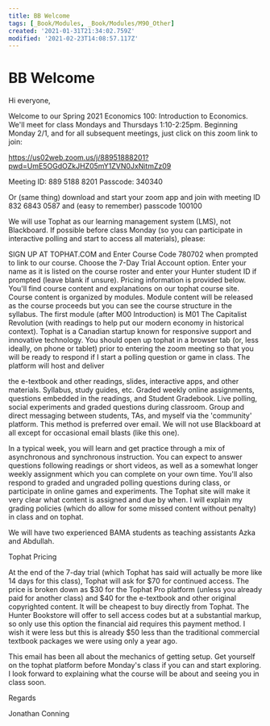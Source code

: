 ```yaml
---
title: BB Welcome
tags: [_Book/Modules, _Book/Modules/M90_Other]
created: '2021-01-31T21:34:02.759Z'
modified: '2021-02-23T14:08:57.117Z'
---
```


# BB Welcome

Hi everyone,   

Welcome to our Spring 2021 Economics 100: Introduction to Economics. We'll meet for class Mondays and Thursdays 1:10-2:25pm.  Beginning  Monday 2/1, and for all subsequent  meetings, just click on this zoom link to join:

https://us02web.zoom.us/j/88951888201?pwd=UmE5OGdOZkJHZ05mY1ZVN0JxNitmZz09

Meeting ID: 889 5188 8201
Passcode: 340340

Or (same thing) download and start your zoom app and join with meeting ID 832 6843 0587 and (easy to remember) passcode 100100

We will use Tophat as our learning management system (LMS), not Blackboard.  If possible before class Monday (so you can participate in interactive polling and start to access all materials), please:


SIGN UP AT TOPHAT.COM and Enter Course Code 780702 when prompted to link to our course.
Choose the 7-Day Trial Account option.  Enter your name as it is listed on the course roster and enter your Hunter student ID if prompted (leave blank if unsure). Pricing information is provided below.
You'll find  course content and explanations on our tophat course site. Course content is organized by modules.  Module content will be released as the course proceeds but you can see the course structure in the syllabus.  The first module (after M00 Introduction) is M01 The Capitalist Revolution (with readings to help put our modern economy in historical context).
Tophat is a Canadian startup known for responsive support and innovative technology.  You should open up tophat in a browser tab (or, less ideally, on phone or tablet) prior to entering the zoom meeting so that you will be ready to respond if I start a polling question or game in class.  The platform will host and deliver


the e-textbook and other readings, slides, interactive apps, and other materials. Syllabus, study guides, etc.
Graded weekly online assignments, questions embedded in the readings,  and Student Gradebook.
Live polling, social experiments and graded questions during classroom.
Group and direct messaging between students, TAs, and myself via the 'community' platform.  This method is preferred over email.
We will not use Blackboard at all except for occasional email blasts (like this one).  

In a typical week, you will learn and get practice through a mix of asynchronous and synchronous instruction. You can expect to answer questions following readings or short videos, as well as a somewhat longer weekly assignment which you can complete on your own time.  You'll also respond to graded and ungraded polling questions during class, or participate in online games and experiments.  The Tophat site will make it very clear what content is assigned and due by when.  I will explain my grading policies (which do allow for some missed content without penalty) in class and on tophat.

We will have two experienced BAMA students as teaching assistants Azka and Abdullah.

Tophat Pricing

At the end of the 7-day trial (which Tophat has said will actually be more like 14 days for this class), Tophat will ask for $70 for continued access.  The price is broken down as $30 for the Tophat Pro platform (unless you already paid for another class) and $40 for the e-textbook and other original copyrighted content.   It will be cheapest to buy directly from Tophat. The Hunter Bookstore will offer to sell access codes but at a substantial markup, so only use this option the financial aid requires this payment method.  I wish it were less but this is already $50 less than the traditional commercial textbook packages we were using only a year ago.  

This email has been all about the mechanics of getting setup.  Get yourself on the tophat platform before Monday's class if you can and start exploring.   I look forward to explaining what the course will be about and seeing you in class soon.

Regards

Jonathan Conning
